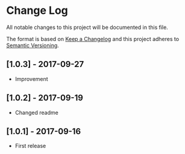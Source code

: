 # Change Log
All notable changes to this project will be documented in this file.

The format is based on [Keep a Changelog](http://keepachangelog.com/)
and this project adheres to [Semantic Versioning](http://semver.org/).

## [1.0.3] - 2017-09-27
- Improvement

## [1.0.2] - 2017-09-19
- Changed readme

## [1.0.1] - 2017-09-16
- First release